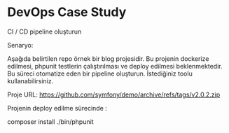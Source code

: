 # DevOps Case Study

CI / CD pipeline oluşturun

Senaryo: 

Aşağıda belirtilen repo örnek bir blog projesidir. Bu projenin dockerize edilmesi, phpunit testlerin çalıştırılması ve deploy edilmesi beklenmektedir.
Bu süreci otomatize eden bir pipeline oluşturun. İstediğiniz toolu kullanabilirsiniz.


Proje URL: https://github.com/symfony/demo/archive/refs/tags/v2.0.2.zip

Projenin deploy edilme sürecinde :

composer install
./bin/phpunit
